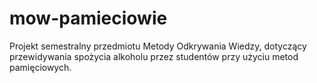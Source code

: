 # mow-pamieciowie
Projekt semestralny przedmiotu Metody Odkrywania Wiedzy, dotyczący przewidywania spożycia alkoholu przez studentów przy użyciu metod pamięciowych.
